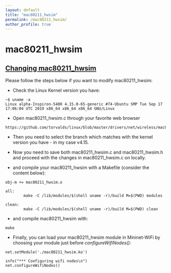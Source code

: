 ```yaml
---
layout: default
title: "mac80211_hwsim"
permalink: /mac80211_hwsim/
author_profile: true
---
```


# mac80211_hwsim

<a id="mac80211_hwsim"></a>
## [Changing mac80211_hwsim](#mac80211_hwsim)

Please follow the steps below if you want to modify mac80211_hwsim:   

- Check the Linux Kernel version you have:
```
~$ uname -a
Linux alpha-Inspiron-5480 4.15.0-65-generic #74-Ubuntu SMP Tue Sep 17 17:06:04 UTC 2019 x86_64 x86_64 x86_64 GNU/Linux
```

- Open mac80211_hwsim.c through your favorite web browser
```
https://github.com/torvalds/linux/blob/master/drivers/net/wireless/mac80211_hwsim.c
```
- Then you need to select the branch which matches with the kernel version you have - in my case v4.15.   

- Now you need to save both mac80211_hwsim.c and mac80211_hwsim.h and proceed with the changes in mac80211_hwsim.c on locally.

- and compile your mac80211_hwsim with a Makefile (consider the content below):
```
obj-m += mac80211_hwsim.o

all:
        make -C /lib/modules/$(shell uname -r)/build M=$(PWD) modules

clean:
        make -C /lib/modules/$(shell uname -r)/build M=$(PWD) clean

```   
- and compile mac80211_hwsim with:
```
make
``` 

- Finally, you can load your mac80211_hwsim module in Mininet-WiFi by choosing your module just before _configureWifiNodes()_:
```
net.setModule('./mac80211_hwsim.ko')

info("*** Configuring wifi nodes\n")
net.configureWifiNodes()
```
